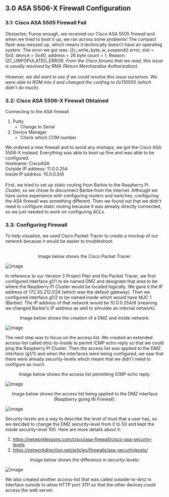 <h2>3.0 ASA 5506-X Firewall Configuration</h2>

<h3>3.1: Cisco ASA 5505 Firewall Fail</h3>

Obstacles:
Funny enough, we received our Cisco ASA 5505 firewall and when we tried to boot it up, we ran across some problems! The compact flash was messed up, which means it technically doesn’t have an operating system. The error we got was: i2c_write_byte_w_suspend() error, slot = 0x0, device = 0x40, address = 26 byte count = 1. Reason: I2C_UNPOPULATED_ERROR. 
*From the Cisco forums that we read, this issue is usually resolved by RMA (Return Merchandise Authorization).*
<br>
<br>
*However, we did want to see if we could resolve this issue ourselves. We were able to ROM into it and changed the confreg to 0x110003 (which didn’t do much).*

<h3>3.2: Cisco ASA 5506-X Firewall Obtained</h3>
Connecting to the ASA firewall

1. Putty
   - Change to Serial
2. Device Manager
   - Check which COM number

We ordered a new firewall and to avoid any mishaps, we got the Cisco ASA 5506-X instead. Everything was able to boot up fine and was able to be configured. 
<br>
Hostname: CiscoASA
<br>
Outside IP address: 11.0.0.254
<br>
Inside IP address: 10.0.0.0/8
<br>
<br>
First, we tried to set up static routing from Barbie to the Raspberry Pi Cluster, so we chose to disconnect Barbie from the internet. Although we have some experience with configuring routers and switches, configuring the ASA firewall was something different. Then we found out that we didn't need to configure static routing because it was already directly connected, so we just needed to work on configuring ACLs. 

<h3>3.3: Configuring Firewall</h3>
To help visualize, we used Cisco Packet Tracer to create a mockup of our network because it would be easier to troubleshoot. 
<br>
<br>
<p align="center">Image below shows the Cisco Packet Tracer:</p>

![image](https://github.com/itsvivianmill/Raspberry-Pi-Cluster/assets/116047994/646e8f2b-ad31-4e50-a034-ec433130b9fc)

In reference to our Version 3 Project Plan and the Packet Tracer, we first configured interface g1/1 to be named DMZ and designate that area to be where the Raspberry Pi Cluster would be located logically. We gave it the IP address of 172.30.212.1/24 (which was the default gateway). Then we configured interface g1/2 to be named inside which would have NUC 1 (Barbie). The IP address of that network would be 10.0.0.254/8 (meaning we changed Barbie's IP address as well to simulate an internal network).

<p align="center">Image below shows the creation of a DMZ and inside network:</p>

![image](https://github.com/itsvivianmill/Raspberry-Pi-Cluster/assets/116047994/e78756b7-882d-4d17-82e7-fbaf64386422)

The next step was to focus on the access list. We created an extended access-list called dmz-to-inside to permit ICMP echo reply so that we could ping the Raspberry Pi Cluster. Then the access list was applied to the DMZ interface (g1/1) and when the interfaces were being configured, we saw that there were already security-levels which meant that we didn't need to configure as much. 

<p align="center">Image below shows the access list permitting ICMP echo reply:</p>

![image](https://github.com/itsvivianmill/Raspberry-Pi-Cluster/assets/116047994/e64d641d-0663-48e3-869a-aef7246204c1)

<p align="center">Image below shows the access list being applied to the DMZ interface (Raspberry going IN Firewall):</p>

![image](https://github.com/itsvivianmill/Raspberry-Pi-Cluster/assets/116047994/b7536183-e9a7-4e62-ae4e-aa8468f95bbc)

Security-levels are a way to describe the level of trust that a user has, so we decided to change the DMZ security-level from 0 to 50 and kept the inside security-level 100. Here are more details about it:
1. https://networklessons.com/cisco/asa-firewall/cisco-asa-security-levels
2. https://networkdirection.net/articles/firewalls/asa-securitylevels/ 

<p align="center">Image below shows the difference in security-levels:</p>

![image](https://github.com/itsvivianmill/Raspberry-Pi-Cluster/assets/116047994/f4f778d4-67b4-410c-98d4-b4316387023a)

We also created another access-list that was called outside-to-dmz in interface outside to allow HTTP port 3111 so that the other devices could access the web server. 

